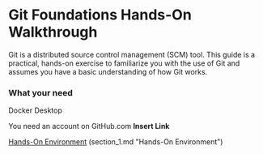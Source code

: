 # Git Foundations Hands-On Walkthrough

Git is a distributed source control management (SCM) tool.  This guide is a practical, hands-on exercise to familiarize you with the use of Git and assumes you have a basic understanding of how Git works.



### What your need

Docker Desktop

You need an account on GitHub.com **Insert Link**



[Hands-On Environment] (section_1.md "Hands-On Environment")

[Hands-On Environment]: section_1.md	"Hands-On Environment"

